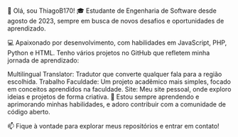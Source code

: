 👋 Olá, sou ThiagoB170!
🎓 Estudante de Engenharia de Software desde agosto de 2023, sempre em busca de novos desafios e oportunidades de aprendizado.

💻 Apaixonado por desenvolvimento, com habilidades em JavaScript, PHP, Python e HTML. Tenho vários projetos no GitHub que refletem minha jornada de aprendizado:

Multilingual Translator: Tradutor que converte qualquer fala para a região escolhida.
Trabalho Faculdade: Um projeto acadêmico mais simples, focado em conceitos aprendidos na faculdade.
Site: Meu site pessoal, onde exploro ideias e projetos de forma criativa.
🚀 Estou sempre aprendendo e aprimorando minhas habilidades, e adoro contribuir com a comunidade de código aberto.

📫 Fique à vontade para explorar meus repositórios e entrar em contato!
